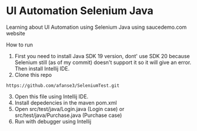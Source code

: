 # UI Automation Selenium Java
 Learning about UI Automation using Selenium Java using saucedemo.com website

How to run
1. First you need to install Java SDK 19 version, dont' use SDK 20 because Selenium still (as of my commit) doesn't support it so it will give an error. Then install Intellij IDE.
2. Clone this repo
```
https://github.com/afanse3/SeleniumTest.git
```
3. Open this file using Intellij IDE.
4. Install depedencies in the maven pom.xml
5. Open src/test/java/Login.java (Login case) or src/test/java/Purchase.java (Purchase case)
6. Run with debugger using Intellij
